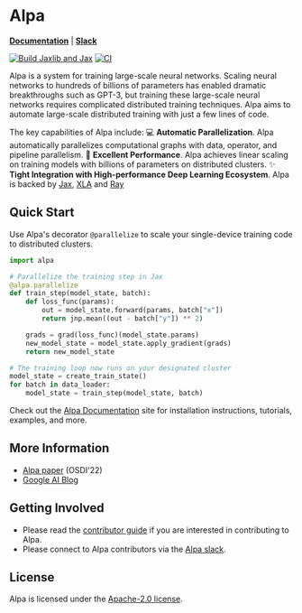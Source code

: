 # Alpa
[**Documentation**](https://alpa-projects.github.io) |
[**Slack**](https://forms.gle/YEZTCrtZD6EAVNBQ7)

[![Build Jaxlib and Jax](https://github.com/alpa-projects/alpa/actions/workflows/build_jax.yml/badge.svg)](https://github.com/alpa-projects/alpa/actions/workflows/build_jax.yml)
[![CI](https://github.com/alpa-projects/alpa/actions/workflows/ci.yml/badge.svg)](https://github.com/alpa-projects/alpa/actions/workflows/ci.yml)

Alpa is a system for training large-scale neural networks.
Scaling neural networks to hundreds of billions of parameters has enabled dramatic breakthroughs such as GPT-3, but training these large-scale neural networks requires complicated distributed training techniques.
Alpa aims to automate large-scale distributed training with just a few lines of code.

The key capabilities of Alpa include:
💻 **Automatic Parallelization**. Alpa automatically parallelizes computational graphs with data, operator, and pipeline parallelism.
🚀 **Excellent Performance**. Alpa achieves linear scaling on training models with billions of parameters on distributed clusters.
✨ **Tight Integration with High-performance Deep Learning Ecosystem**. Alpa is backed by [Jax](https://github.com/google/jax), [XLA](https://www.tensorflow.org/xla) and [Ray](https://github.com/ray-project/ray)

## Quick Start
Use Alpa's decorator ``@parallelize`` to scale your single-device training code to distributed clusters.

```python
import alpa

# Parallelize the training step in Jax
@alpa.parallelize
def train_step(model_state, batch):
    def loss_func(params):
        out = model_state.forward(params, batch["x"])
        return jnp.mean((out - batch["y"]) ** 2)

    grads = grad(loss_func)(model_state.params)
    new_model_state = model_state.apply_gradient(grads)
    return new_model_state

# The training loop now runs on your designated cluster
model_state = create_train_state()
for batch in data_loader:
    model_state = train_step(model_state, batch)
```

Check out the [Alpa Documentation](https://alpa-projects.github.io) site for installation instructions, tutorials, examples, and more.

## More Information
- [Alpa paper](https://arxiv.org/pdf/2201.12023.pdf) (OSDI'22)
- [Google AI Blog](https://ai.googleblog.com/2022/05/alpa-automated-model-parallel-deep.html)

## Getting Involved
- Please read the [contributor guide](https://alpa-projects.github.io/developer/developer_guide.html) if you are interested in contributing to Alpa. 
- Please connect to Alpa contributors via the [Alpa slack](https://forms.gle/YEZTCrtZD6EAVNBQ7).

## License
Alpa is licensed under the [Apache-2.0 license](https://github.com/alpa-projects/alpa/blob/main/LICENSE).
